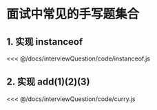 # 面试中常见的手写题集合

## 1. 实现 instanceof

<<< @/docs/interviewQuestion/code/instanceof.js


## 2. 实现 add(1)(2)(3)

<<< @/docs/interviewQuestion/code/curry.js
